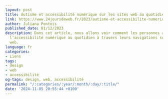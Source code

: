 ```yaml
---
layout: post
title: Autisme et accessibilité numérique sur les sites web au quotidien
link: https://www.24joursdeweb.fr/2023/autisme-et-accessibilite-numerique-sur-les-sites-web-au-quotidien
author: Juliana Pontois
published_date: 01/12/2023
description: Dans cet article, nous allons voir comment les personnes autistes vivent
  l’accessibilité numérique au quotidien à travers leurs navigations sur les sites
  web.
language: fr
categories:
- Liens
tags:
- design
- web
- accessibilité
og-tags: design, web, accessibilité
permalink: "/:categories/:year/:month/:day/:title/"
date: '2024-11-05 20:55:44 +0100'
---
```

